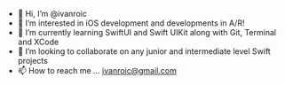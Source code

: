 - 👋 Hi, I’m @ivanroic
- 👀 I’m interested in iOS development and developments in A/R!
- 🌱 I’m currently learning SwiftUI and Swift UIKit along with Git, Terminal and XCode
- 💞️ I’m looking to collaborate on any junior and intermediate level Swift projects
- 📫 How to reach me ... ivanroic@gmail.com

<!---
ivanroic/ivanroic is a ✨ special ✨ repository because its `README.md` (this file) appears on your GitHub profile.
You can click the Preview link to take a look at your changes.
--->
